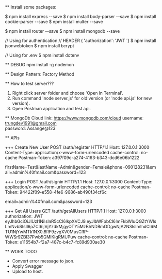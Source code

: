 ** Install some packages:

$ npm install express --save
$ npm install body-parser --save
$ npm install cookie-parser --save
$ npm install multer --save

$ npm install router --save
$ npm install mongodb --save

// Using for authentication
// HEADER { 'authorization': 'JWT <encodeJWT>'}
$ npm install jsonwebtoken
$ npm install bcrypt


// Using for .env
$ npm install dotenv

** DEBUG
npm install -g nodemon

** Design Pattern: Factory Method


** How to test server???
1. Right click server folder and choose 'Open In Terminal'.
2. Run command 'node server.js' for old version (or 'node api.js' for new version).
3. Open Postman application and test api.


** MongoDb Cloud
link: https://www.mongodb.com/cloud
username: trungdev1991@gmail.com    
password: Assange@123

** APIs

+++ Create New User
POST /auth/register HTTP/1.1
Host: 127.0.0.1:3000
Content-Type: application/x-www-form-urlencoded
cache-control: no-cache
Postman-Token: a397f09c-a274-4163-b343-dcd6e06b1222

firstName=Test&lastName=Admin&gender=Female&phone=090128231&email=admin%40fmail.com&password=123

+++ Login
POST /auth/signin HTTP/1.1
Host: 127.0.0.1:3000
Content-Type: application/x-www-form-urlencoded
cache-control: no-cache
Postman-Token: 94422f09-e558-4fe6-9686-ab490f34cf6c

email=admin%40fmail.com&password=123

+++ Get All Users
GET /auth/getAllUsers HTTP/1.1
Host: 127.0.0.1:3000
authorization: JWT eyJhbGciOiJIUzI1NiIsInR5cCI6IkpXVCJ9.eyJlbWFpbCI6ImFkbWluQGZtYWlsLmNvbSIsIl9pZCI6IjVjYzdkMjgyOTY5MzBhNDBmODgwNjA2NSIsImlhdCI6MTU1NjYwMTk1NX0.8RF9zvgXV0MusCRP-WWSr9ZBl37Pwb5GMIKigRMUPuw
cache-control: no-cache
Postman-Token: e11654b7-f2a7-487c-b4c7-fc89d930ae30

** WORK TODO
+ Convert error message to json.
+ Apply Swagger
+ Upload to host.